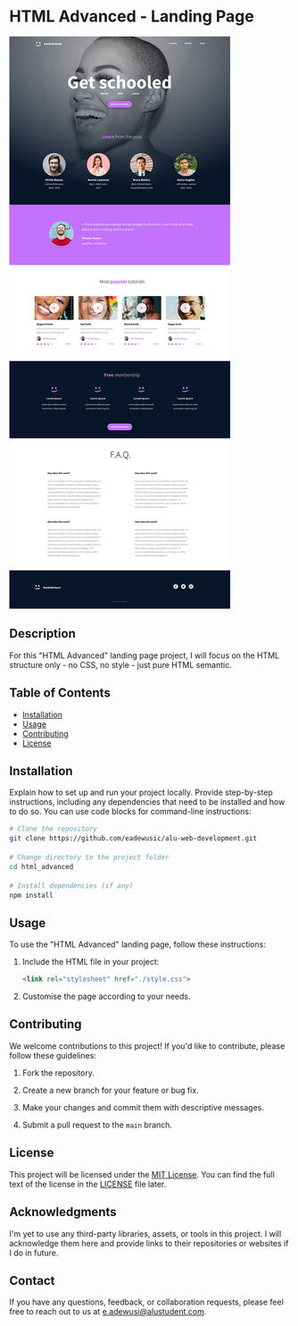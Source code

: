 # HTML Advanced - Landing Page

![Project Preview](Images/page-review.jpg)

## Description

For this "HTML Advanced" landing page project, I will focus on the HTML structure only - no CSS, no style - just pure HTML semantic.

## Table of Contents

- [Installation](#installation)
- [Usage](#usage)
- [Contributing](#contributing)
- [License](#license)

## Installation

Explain how to set up and run your project locally. Provide step-by-step instructions, including any dependencies that need to be installed and how to do so. You can use code blocks for command-line instructions:

```bash
# Clone the repository
git clone https://github.com/eadewusic/alu-web-development.git

# Change directory to the project folder
cd html_advanced

# Install dependencies (if any)
npm install
```

## Usage

To use the "HTML Advanced" landing page, follow these instructions:

1. Include the HTML file in your project:
   ```html
   <link rel="stylesheet" href="./style.css">
   ```

2. Customise the page according to your needs.

## Contributing

We welcome contributions to this project! If you'd like to contribute, please follow these guidelines:

1. Fork the repository.

2. Create a new branch for your feature or bug fix.

3. Make your changes and commit them with descriptive messages.

4. Submit a pull request to the `main` branch.

## License

This project will be licensed under the [MIT License](LICENSE). You can find the full text of the license in the [LICENSE](LICENSE) file later.

## Acknowledgments

I'm yet to use any third-party libraries, assets, or tools in this project. I will acknowledge them here and provide links to their repositories or websites if I do in future.

## Contact

If you have any questions, feedback, or collaboration requests, please feel free to reach out to us at [e.adewusi@alustudent.com](mailto:e.adewusi@alustudent.com).